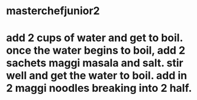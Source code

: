 # masterchefjunior2


# add 2 cups of water and get to boil. once the water begins to boil, add 2 sachets maggi masala and salt. stir well and get the water to boil. add in 2 maggi noodles breaking into 2 half.

